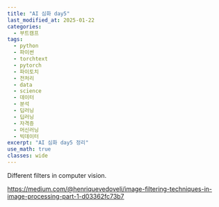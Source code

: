 ```yaml
---
title: "AI 심화 day5"
last_modified_at: 2025-01-22
categories:
  - 부트캠프
tags:
  - python
  - 파이썬
  - torchtext
  - pytorch
  - 파이토치
  - 전처리
  - data
  - science
  - 데이터
  - 분석
  - 딥러닝
  - 딥러닝
  - 자격증
  - 머신러닝
  - 빅데이터
excerpt: "AI 심화 day5 정리"
use_math: true
classes: wide
---
```



Different filters in computer vision.

<https://medium.com/@henriquevedoveli/image-filtering-techniques-in-image-processing-part-1-d03362fc73b7>
